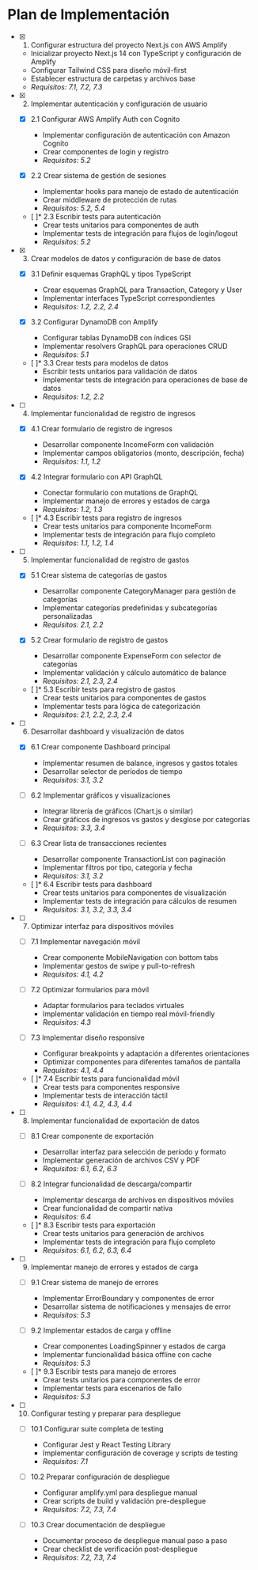 # Plan de Implementación

- [x] 1. Configurar estructura del proyecto Next.js con AWS Amplify





  - Inicializar proyecto Next.js 14 con TypeScript y configuración de Amplify
  - Configurar Tailwind CSS para diseño móvil-first
  - Establecer estructura de carpetas y archivos base
  - _Requisitos: 7.1, 7.2, 7.3_


- [x] 2. Implementar autenticación y configuración de usuario



  - [x] 2.1 Configurar AWS Amplify Auth con Cognito

    - Implementar configuración de autenticación con Amazon Cognito
    - Crear componentes de login y registro
    - _Requisitos: 5.2_
  
  - [x] 2.2 Crear sistema de gestión de sesiones

    - Implementar hooks para manejo de estado de autenticación
    - Crear middleware de protección de rutas
    - _Requisitos: 5.2, 5.4_
  
  - [ ]* 2.3 Escribir tests para autenticación
    - Crear tests unitarios para componentes de auth
    - Implementar tests de integración para flujos de login/logout
    - _Requisitos: 5.2_

- [x] 3. Crear modelos de datos y configuración de base de datos



  - [x] 3.1 Definir esquemas GraphQL y tipos TypeScript

    - Crear esquemas GraphQL para Transaction, Category y User
    - Implementar interfaces TypeScript correspondientes
    - _Requisitos: 1.2, 2.2, 2.4_
  
  - [x] 3.2 Configurar DynamoDB con Amplify

    - Configurar tablas DynamoDB con índices GSI
    - Implementar resolvers GraphQL para operaciones CRUD
    - _Requisitos: 5.1_
  
  - [ ]* 3.3 Crear tests para modelos de datos
    - Escribir tests unitarios para validación de datos
    - Implementar tests de integración para operaciones de base de datos
    - _Requisitos: 1.2, 2.2_

- [ ] 4. Implementar funcionalidad de registro de ingresos
  - [x] 4.1 Crear formulario de registro de ingresos



    - Desarrollar componente IncomeForm con validación
    - Implementar campos obligatorios (monto, descripción, fecha)
    - _Requisitos: 1.1, 1.2_
  
  - [x] 4.2 Integrar formulario con API GraphQL



    - Conectar formulario con mutations de GraphQL
    - Implementar manejo de errores y estados de carga
    - _Requisitos: 1.2, 1.3_
  
  - [ ]* 4.3 Escribir tests para registro de ingresos
    - Crear tests unitarios para componente IncomeForm
    - Implementar tests de integración para flujo completo
    - _Requisitos: 1.1, 1.2, 1.4_

- [ ] 5. Implementar funcionalidad de registro de gastos
  - [x] 5.1 Crear sistema de categorías de gastos



    - Desarrollar componente CategoryManager para gestión de categorías
    - Implementar categorías predefinidas y subcategorías personalizadas
    - _Requisitos: 2.1, 2.2_
  
  - [x] 5.2 Crear formulario de registro de gastos



    - Desarrollar componente ExpenseForm con selector de categorías
    - Implementar validación y cálculo automático de balance
    - _Requisitos: 2.1, 2.3, 2.4_
  
  - [ ]* 5.3 Escribir tests para registro de gastos
    - Crear tests unitarios para componentes de gastos
    - Implementar tests para lógica de categorización
    - _Requisitos: 2.1, 2.2, 2.3, 2.4_

- [ ] 6. Desarrollar dashboard y visualización de datos
  - [x] 6.1 Crear componente Dashboard principal



    - Implementar resumen de balance, ingresos y gastos totales
    - Desarrollar selector de períodos de tiempo
    - _Requisitos: 3.1, 3.2_
  
  - [ ] 6.2 Implementar gráficos y visualizaciones
    - Integrar librería de gráficos (Chart.js o similar)
    - Crear gráficos de ingresos vs gastos y desglose por categorías
    - _Requisitos: 3.3, 3.4_
  
  - [ ] 6.3 Crear lista de transacciones recientes
    - Desarrollar componente TransactionList con paginación
    - Implementar filtros por tipo, categoría y fecha
    - _Requisitos: 3.1, 3.2_
  
  - [ ]* 6.4 Escribir tests para dashboard
    - Crear tests unitarios para componentes de visualización
    - Implementar tests de integración para cálculos de resumen
    - _Requisitos: 3.1, 3.2, 3.3, 3.4_

- [ ] 7. Optimizar interfaz para dispositivos móviles
  - [ ] 7.1 Implementar navegación móvil
    - Crear componente MobileNavigation con bottom tabs
    - Implementar gestos de swipe y pull-to-refresh
    - _Requisitos: 4.1, 4.2_
  
  - [ ] 7.2 Optimizar formularios para móvil
    - Adaptar formularios para teclados virtuales
    - Implementar validación en tiempo real móvil-friendly
    - _Requisitos: 4.3_
  
  - [ ] 7.3 Implementar diseño responsive
    - Configurar breakpoints y adaptación a diferentes orientaciones
    - Optimizar componentes para diferentes tamaños de pantalla
    - _Requisitos: 4.1, 4.4_
  
  - [ ]* 7.4 Escribir tests para funcionalidad móvil
    - Crear tests para componentes responsive
    - Implementar tests de interacción táctil
    - _Requisitos: 4.1, 4.2, 4.3, 4.4_

- [ ] 8. Implementar funcionalidad de exportación de datos
  - [ ] 8.1 Crear componente de exportación
    - Desarrollar interfaz para selección de período y formato
    - Implementar generación de archivos CSV y PDF
    - _Requisitos: 6.1, 6.2, 6.3_
  
  - [ ] 8.2 Integrar funcionalidad de descarga/compartir
    - Implementar descarga de archivos en dispositivos móviles
    - Crear funcionalidad de compartir nativa
    - _Requisitos: 6.4_
  
  - [ ]* 8.3 Escribir tests para exportación
    - Crear tests unitarios para generación de archivos
    - Implementar tests de integración para flujo completo
    - _Requisitos: 6.1, 6.2, 6.3, 6.4_

- [ ] 9. Implementar manejo de errores y estados de carga
  - [ ] 9.1 Crear sistema de manejo de errores
    - Implementar ErrorBoundary y componentes de error
    - Desarrollar sistema de notificaciones y mensajes de error
    - _Requisitos: 5.3_
  
  - [ ] 9.2 Implementar estados de carga y offline
    - Crear componentes LoadingSpinner y estados de carga
    - Implementar funcionalidad básica offline con cache
    - _Requisitos: 5.3_
  
  - [ ]* 9.3 Escribir tests para manejo de errores
    - Crear tests unitarios para componentes de error
    - Implementar tests para escenarios de fallo
    - _Requisitos: 5.3_

- [ ] 10. Configurar testing y preparar para despliegue
  - [ ] 10.1 Configurar suite completa de testing
    - Configurar Jest y React Testing Library
    - Implementar configuración de coverage y scripts de testing
    - _Requisitos: 7.1_
  
  - [ ] 10.2 Preparar configuración de despliegue
    - Configurar amplify.yml para despliegue manual
    - Crear scripts de build y validación pre-despliegue
    - _Requisitos: 7.2, 7.3, 7.4_
  
  - [ ] 10.3 Crear documentación de despliegue
    - Documentar proceso de despliegue manual paso a paso
    - Crear checklist de verificación post-despliegue
    - _Requisitos: 7.2, 7.3, 7.4_